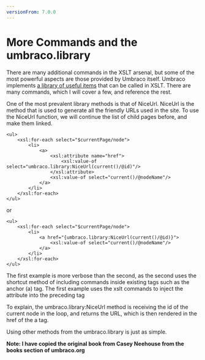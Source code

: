 ```yaml
---
versionFrom: 7.0.0
---
```


# More Commands and the umbraco.library
There are many additional commands in the XSLT arsenal, but some of the most powerful aspects are those provided by Umbraco itself.  Umbraco implements [a library of useful items](https://our.umbraco.com/wiki/reference/umbracolibrary) that can be called in XSLT.  There are many commands, which I will cover a few, and reference the rest.

One of the most prevalent library methods is that of NiceUrl.  NiceUrl is the method that is used to generate all the friendly URLs used in the site.  To use the NiceUrl function, we will continue the list of child pages before, and make them linked.

	<ul>
		<xsl:for-each select="$currentPage/node">
			<li>
				<a>
					<xsl:attribute name="href">
						<xsl:value-of select="umbraco.library:NiceUrl(current()/@id)"/>
					</xsl:attribute>
					<xsl:value-of select="current()/@nodeName"/>
				</a>
			</li>
		</xsl:for-each>
	</ul>
	
or

	<ul>
		<xsl:for-each select="$currentPage/node">
			<li>
				<a href="{umbraco.library:NiceUrl(current()/@id)}">
					<xsl:value-of select="current()/@nodeName"/>
				</a>
			</li>
		</xsl:for-each>
	</ul>
	
The first example is more verbose than the second, as the second uses the shortcut method of including commands inside existing tags such as the anchor (a) tag.  The first example uses the xslt commands to inject the attribute into the preceding tag

To explain, the umbraco.library:NiceUrl method is receiving the id of the current node in the loop, and returns the URL, which is then rendered in the href of the a tag.

Using other methods from the umbraco.library is just as simple.

**Note: I have copied the original book from Casey Neehouse from the books section of umbraco.org**